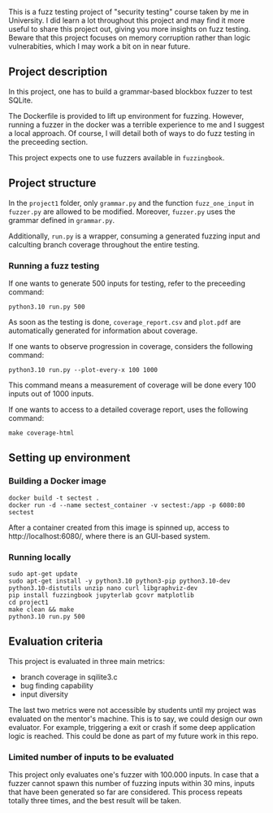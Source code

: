 This is a fuzz testing project of "security testing" course taken by me in University. I did learn a lot throughout this project and may find it more useful to share this project out, giving you more insights on fuzz testing. Beware that this project focuses on memory corruption rather than logic vulnerabities, which I may work a bit on in near future. 

## Project description
In this project, one has to build a grammar-based blockbox fuzzer to test SQLite.

The Dockerfile is provided to lift up environment for fuzzing. However, running a fuzzer in the docker was a terrible experience to me and I suggest a local approach. Of course, I will detail both of ways to do fuzz testing in the preceeding section.

This project expects one to use fuzzers available in `fuzzingbook`. 

## Project structure
In the `project1` folder, only `grammar.py` and the function `fuzz_one_input` in `fuzzer.py` are allowed to be modified. Moreover, `fuzzer.py` uses the grammar defined in `grammar.py`.

Additionally, `run.py` is a wrapper, consuming a generated fuzzing input and calculting branch coverage throughout the entire testing.

### Running a fuzz testing
If one wants to generate 500 inputs for testing, refer to the preceeding command:
```
python3.10 run.py 500
```

As soon as the testing is done, `coverage_report.csv` and `plot.pdf` are automatically generated for information about coverage.

If one wants to observe progression in coverage, considers the following command:
```
python3.10 run.py --plot-every-x 100 1000
```

This command means a measurement of coverage will be done every 100 inputs out of 1000 inputs.

If one wants to access to a detailed coverage report, uses the following command:
```
make coverage-html
```

## Setting up environment

### Building a Docker image
```
docker build -t sectest .
docker run -d --name sectest_container -v sectest:/app -p 6080:80 sectest
```

After a container created from this image is spinned up, access to http://localhost:6080/, where there is an GUI-based system.

### Running locally
```
sudo apt-get update
sudo apt-get install -y python3.10 python3-pip python3.10-dev python3.10-distutils unzip nano curl libgraphviz-dev
pip install fuzzingbook jupyterlab gcovr matplotlib
cd project1
make clean && make
python3.10 run.py 500
```



## Evaluation criteria
This project is evaluated in three main metrics:
- branch coverage in sqilite3.c
- bug finding capability
- input diversity

The last two metrics were not accessible by students until my project was evaluated on the mentor's machine. This is to say, we could design our own evaluator. For example, triggering a exit or crash if some deep application logic is reached. This could be done as part of my future work in this repo.

### Limited number of inputs to be evaluated

This project only evaluates one's fuzzer with 100.000 inputs. In case that a fuzzer cannot spawn this number of fuzzing inputs within 30 mins, inputs that have been generated so far are considered. This process repeats totally three times, and the best result will be taken.





